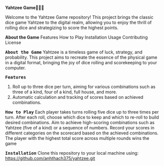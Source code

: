 **Yahtzee Game🎲🎲🎲**



Welcome to the Yahtzee Game repository! This project brings the classic dice game Yahtzee to the digital realm, allowing you to enjoy the thrill of rolling dice and strategizing to score the highest points.

**About the Game**
Features
How to Play
Installation
Usage
Contributing
License

<kbd><b>About the Game</b></kbd>
Yahtzee is a timeless game of luck, strategy, and probability. This project aims to recreate the essence of the physical game in a digital format, bringing the joy of dice rolling and scorekeeping to your computer.

<kbd><b>Features</b></kbd>
1. Roll up to three dice per turn, aiming for various combinations such as three of a kind, four of a kind, full house, and more.
4. Automatic calculation and tracking of scores based on achieved combinations.

<kbd><b>How to Play</b></kbd>
Each player takes turns rolling five dice up to three times per turn.
After each roll, choose which dice to keep and which to re-roll to build desired combinations.
Aim to achieve high-scoring combinations such as Yahtzee (five of a kind) or a sequence of numbers.
Record your scores in different categories on the scorecard based on the achieved combinations.
The player with the highest total score across multiple rounds wins the game

<kbd><b>Installation</b></kbd>
Clone this repository to your local machine using: https://github.com/anhthach375/yahtzee.git
